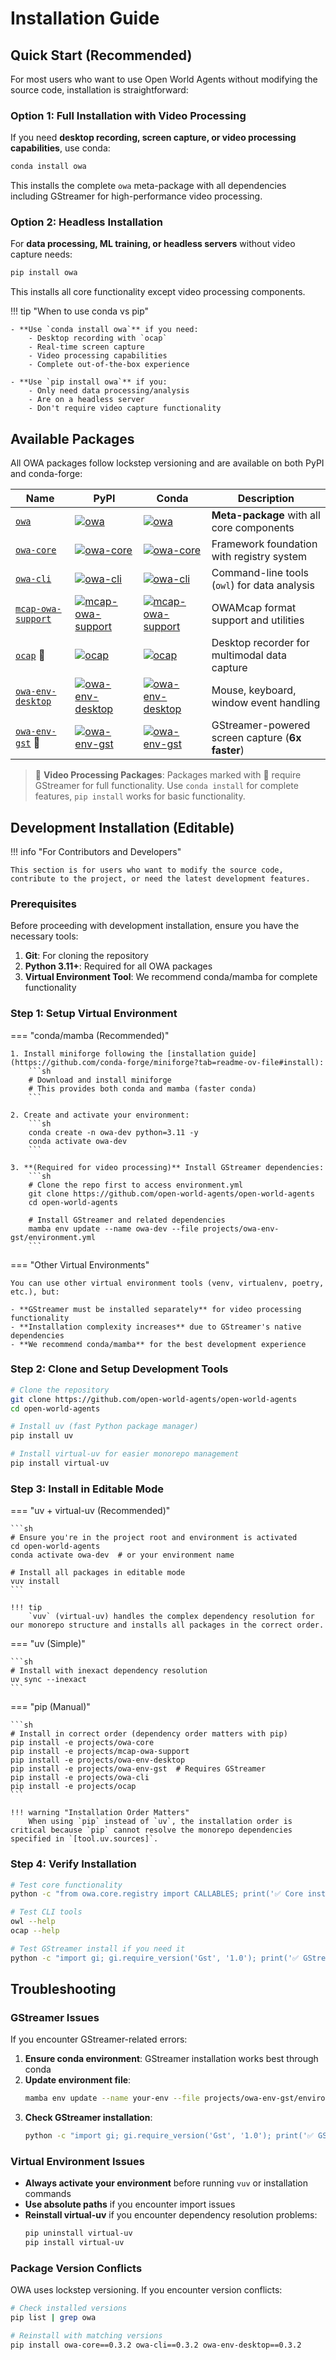 # Installation Guide

## Quick Start (Recommended)

For most users who want to use Open World Agents without modifying the source code, installation is straightforward:

### Option 1: Full Installation with Video Processing

If you need **desktop recording, screen capture, or video processing capabilities**, use conda:

```bash
conda install owa
```

This installs the complete `owa` meta-package with all dependencies including GStreamer for high-performance video processing.

### Option 2: Headless Installation

For **data processing, ML training, or headless servers** without video capture needs:

```bash
pip install owa
```

This installs all core functionality except video processing components.

!!! tip "When to use conda vs pip"
    
    - **Use `conda install owa`** if you need:
        - Desktop recording with `ocap`
        - Real-time screen capture
        - Video processing capabilities
        - Complete out-of-the-box experience
    
    - **Use `pip install owa`** if you:
        - Only need data processing/analysis
        - Are on a headless server
        - Don't require video capture functionality

## Available Packages

All OWA packages follow lockstep versioning and are available on both PyPI and conda-forge:

| Name | PyPI | Conda | Description |
|------|------|-------|-------------|
| [`owa`](https://github.com/open-world-agents/open-world-agents/blob/main/pyproject.toml) | [![owa](https://img.shields.io/pypi/v/owa?label=owa)](https://pypi.org/project/owa/) | [![owa](https://img.shields.io/conda/vn/conda-forge/owa?label=conda)](https://anaconda.org/conda-forge/owa) | **Meta-package** with all core components |
| [`owa-core`](https://github.com/open-world-agents/open-world-agents/tree/main/projects/owa-core) | [![owa-core](https://img.shields.io/pypi/v/owa-core?label=owa-core)](https://pypi.org/project/owa-core/) | [![owa-core](https://img.shields.io/conda/vn/conda-forge/owa-core?label=conda)](https://anaconda.org/conda-forge/owa-core) | Framework foundation with registry system |
| [`owa-cli`](https://github.com/open-world-agents/open-world-agents/tree/main/projects/owa-cli) | [![owa-cli](https://img.shields.io/pypi/v/owa-cli?label=owa-cli)](https://pypi.org/project/owa-cli/) | [![owa-cli](https://img.shields.io/conda/vn/conda-forge/owa-cli?label=conda)](https://anaconda.org/conda-forge/owa-cli) | Command-line tools (`owl`) for data analysis |
| [`mcap-owa-support`](https://github.com/open-world-agents/open-world-agents/tree/main/projects/mcap-owa-support) | [![mcap-owa-support](https://img.shields.io/pypi/v/mcap-owa-support?label=mcap-owa-support)](https://pypi.org/project/mcap-owa-support/) | [![mcap-owa-support](https://img.shields.io/conda/vn/conda-forge/mcap-owa-support?label=conda)](https://anaconda.org/conda-forge/mcap-owa-support) | OWAMcap format support and utilities |
| [`ocap`](https://github.com/open-world-agents/open-world-agents/tree/main/projects/ocap) 🎥 | [![ocap](https://img.shields.io/pypi/v/ocap?label=ocap)](https://pypi.org/project/ocap/) | [![ocap](https://img.shields.io/conda/vn/conda-forge/ocap?label=conda)](https://anaconda.org/conda-forge/ocap) | Desktop recorder for multimodal data capture |
| [`owa-env-desktop`](https://github.com/open-world-agents/open-world-agents/tree/main/projects/owa-env-desktop) | [![owa-env-desktop](https://img.shields.io/pypi/v/owa-env-desktop?label=owa-env-desktop)](https://pypi.org/project/owa-env-desktop/) | [![owa-env-desktop](https://img.shields.io/conda/vn/conda-forge/owa-env-desktop?label=conda)](https://anaconda.org/conda-forge/owa-env-desktop) | Mouse, keyboard, window event handling |
| [`owa-env-gst`](https://github.com/open-world-agents/open-world-agents/tree/main/projects/owa-env-gst) 🎥 | [![owa-env-gst](https://img.shields.io/pypi/v/owa-env-gst?label=owa-env-gst)](https://pypi.org/project/owa-env-gst/) | [![owa-env-gst](https://img.shields.io/conda/vn/conda-forge/owa-env-gst?label=conda)](https://anaconda.org/conda-forge/owa-env-gst) | GStreamer-powered screen capture (**6x faster**) |

> 🎥 **Video Processing Packages**: Packages marked with 🎥 require GStreamer for full functionality. Use `conda install` for complete features, `pip install` works for basic functionality.

## Development Installation (Editable)

!!! info "For Contributors and Developers"
    
    This section is for users who want to modify the source code, contribute to the project, or need the latest development features.

### Prerequisites

Before proceeding with development installation, ensure you have the necessary tools:

1. **Git**: For cloning the repository
2. **Python 3.11+**: Required for all OWA packages
3. **Virtual Environment Tool**: We recommend conda/mamba for complete functionality

### Step 1: Setup Virtual Environment

=== "conda/mamba (Recommended)"

    1. Install miniforge following the [installation guide](https://github.com/conda-forge/miniforge?tab=readme-ov-file#install):
        ```sh
        # Download and install miniforge
        # This provides both conda and mamba (faster conda)
        ```

    2. Create and activate your environment:
        ```sh
        conda create -n owa-dev python=3.11 -y
        conda activate owa-dev
        ```

    3. **(Required for video processing)** Install GStreamer dependencies:
        ```sh
        # Clone the repo first to access environment.yml
        git clone https://github.com/open-world-agents/open-world-agents
        cd open-world-agents
        
        # Install GStreamer and related dependencies
        mamba env update --name owa-dev --file projects/owa-env-gst/environment.yml
        ```

=== "Other Virtual Environments"

    You can use other virtual environment tools (venv, virtualenv, poetry, etc.), but:
    
    - **GStreamer must be installed separately** for video processing functionality
    - **Installation complexity increases** due to GStreamer's native dependencies
    - **We recommend conda/mamba** for the best development experience

### Step 2: Clone and Setup Development Tools

```sh
# Clone the repository
git clone https://github.com/open-world-agents/open-world-agents
cd open-world-agents

# Install uv (fast Python package manager)
pip install uv

# Install virtual-uv for easier monorepo management
pip install virtual-uv
```

### Step 3: Install in Editable Mode

=== "uv + virtual-uv (Recommended)"

    ```sh
    # Ensure you're in the project root and environment is activated
    cd open-world-agents
    conda activate owa-dev  # or your environment name
    
    # Install all packages in editable mode
    vuv install
    ```

    !!! tip
        `vuv` (virtual-uv) handles the complex dependency resolution for our monorepo structure and installs all packages in the correct order.

=== "uv (Simple)"

    ```sh
    # Install with inexact dependency resolution
    uv sync --inexact
    ```

=== "pip (Manual)"

    ```sh
    # Install in correct order (dependency order matters with pip)
    pip install -e projects/owa-core
    pip install -e projects/mcap-owa-support
    pip install -e projects/owa-env-desktop
    pip install -e projects/owa-env-gst  # Requires GStreamer
    pip install -e projects/owa-cli
    pip install -e projects/ocap
    ```

    !!! warning "Installation Order Matters"
        When using `pip` instead of `uv`, the installation order is critical because `pip` cannot resolve the monorepo dependencies specified in `[tool.uv.sources]`.

### Step 4: Verify Installation

```sh
# Test core functionality
python -c "from owa.core.registry import CALLABLES; print('✅ Core installed')"

# Test CLI tools
owl --help
ocap --help

# Test GStreamer install if you need it
python -c "import gi; gi.require_version('Gst', '1.0'); print('✅ GStreamer OK')"
```

## Troubleshooting

### GStreamer Issues

If you encounter GStreamer-related errors:

1. **Ensure conda environment**: GStreamer installation works best through conda
2. **Update environment file**:
   ```sh
   mamba env update --name your-env --file projects/owa-env-gst/environment.yml
   ```
3. **Check GStreamer installation**:
   ```sh
   python -c "import gi; gi.require_version('Gst', '1.0'); print('✅ GStreamer OK')"
   ```

### Virtual Environment Issues

- **Always activate your environment** before running `vuv` or installation commands
- **Use absolute paths** if you encounter import issues
- **Reinstall virtual-uv** if you encounter dependency resolution problems:
  ```sh
  pip uninstall virtual-uv
  pip install virtual-uv
  ```

### Package Version Conflicts

OWA uses lockstep versioning. If you encounter version conflicts:

```sh
# Check installed versions
pip list | grep owa

# Reinstall with matching versions
pip install owa-core==0.3.2 owa-cli==0.3.2 owa-env-desktop==0.3.2
```